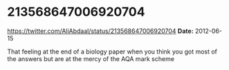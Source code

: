 # 213568647006920704
https://twitter.com/AliAbdaal/status/213568647006920704
**Date:** 2012-06-15

That feeling at the end of a biology paper when you think you got most of the answers but are at the mercy of the AQA mark scheme
